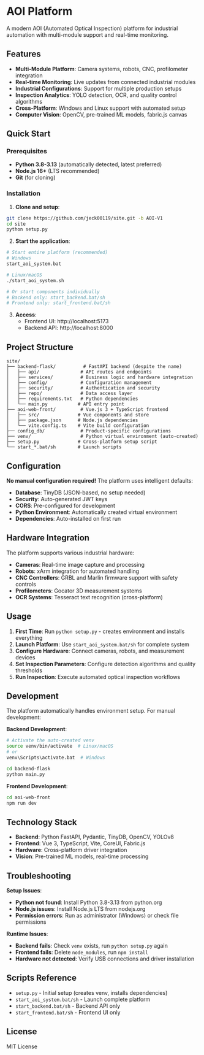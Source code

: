 # AOI Platform

A modern AOI (Automated Optical Inspection) platform for industrial automation with multi-module support and real-time monitoring.

## Features

- **Multi-Module Platform**: Camera systems, robots, CNC, profilometer integration
- **Real-time Monitoring**: Live updates from connected industrial modules  
- **Industrial Configurations**: Support for multiple production setups
- **Inspection Analytics**: YOLO detection, OCR, and quality control algorithms
- **Cross-Platform**: Windows and Linux support with automated setup
- **Computer Vision**: OpenCV, pre-trained ML models, fabric.js canvas

## Quick Start

### Prerequisites

- **Python 3.8-3.13** (automatically detected, latest preferred)
- **Node.js 16+** (LTS recommended)
- **Git** (for cloning)

### Installation

1. **Clone and setup**:
```bash
git clone https://github.com/jeck00119/site.git -b AOI-V1
cd site
python setup.py
```

2. **Start the application**:
```bash
# Start entire platform (recommended)
# Windows
start_aoi_system.bat

# Linux/macOS  
./start_aoi_system.sh

# Or start components individually
# Backend only: start_backend.bat/sh
# Frontend only: start_frontend.bat/sh
```

3. **Access**: 
   - Frontend UI: http://localhost:5173
   - Backend API: http://localhost:8000

## Project Structure

```
site/
├── backend-flask/          # FastAPI backend (despite the name)
│   ├── api/               # API routes and endpoints
│   ├── services/          # Business logic and hardware integration
│   ├── config/            # Configuration management
│   ├── security/          # Authentication and security
│   ├── repo/              # Data access layer
│   ├── requirements.txt   # Python dependencies
│   └── main.py           # API entry point
├── aoi-web-front/         # Vue.js 3 + TypeScript frontend
│   ├── src/              # Vue components and store
│   ├── package.json      # Node.js dependencies
│   └── vite.config.ts    # Vite build configuration
├── config_db/             # Product-specific configurations
├── venv/                  # Python virtual environment (auto-created)
├── setup.py              # Cross-platform setup script
└── start_*.bat/sh        # Launch scripts
```

## Configuration

**No manual configuration required!** The platform uses intelligent defaults:

- **Database**: TinyDB (JSON-based, no setup needed)
- **Security**: Auto-generated JWT keys
- **CORS**: Pre-configured for development
- **Python Environment**: Automatically created virtual environment
- **Dependencies**: Auto-installed on first run

## Hardware Integration

The platform supports various industrial hardware:

- **Cameras**: Real-time image capture and processing
- **Robots**: xArm integration for automated handling
- **CNC Controllers**: GRBL and Marlin firmware support with safety controls  
- **Profilometers**: Gocator 3D measurement systems
- **OCR Systems**: Tesseract text recognition (cross-platform)

## Usage

1. **First Time**: Run `python setup.py` - creates environment and installs everything
2. **Launch Platform**: Use `start_aoi_system.bat/sh` for complete system
3. **Configure Hardware**: Connect cameras, robots, and measurement devices
4. **Set Inspection Parameters**: Configure detection algorithms and quality thresholds
5. **Run Inspection**: Execute automated optical inspection workflows

## Development

The platform automatically handles environment setup. For manual development:

**Backend Development**:
```bash
# Activate the auto-created venv
source venv/bin/activate  # Linux/macOS
# or
venv\Scripts\activate.bat  # Windows

cd backend-flask
python main.py
```

**Frontend Development**:
```bash
cd aoi-web-front
npm run dev
```

## Technology Stack

- **Backend**: Python FastAPI, Pydantic, TinyDB, OpenCV, YOLOv8
- **Frontend**: Vue 3, TypeScript, Vite, CoreUI, Fabric.js
- **Hardware**: Cross-platform driver integration
- **Vision**: Pre-trained ML models, real-time processing

## Troubleshooting

**Setup Issues**:
- **Python not found**: Install Python 3.8-3.13 from python.org
- **Node.js issues**: Install Node.js LTS from nodejs.org
- **Permission errors**: Run as administrator (Windows) or check file permissions

**Runtime Issues**:
- **Backend fails**: Check `venv` exists, run `python setup.py` again
- **Frontend fails**: Delete `node_modules`, run `npm install`
- **Hardware not detected**: Verify USB connections and driver installation

## Scripts Reference

- `setup.py` - Initial setup (creates venv, installs dependencies)
- `start_aoi_system.bat/sh` - Launch complete platform
- `start_backend.bat/sh` - Backend API only
- `start_frontend.bat/sh` - Frontend UI only

## License

MIT License

